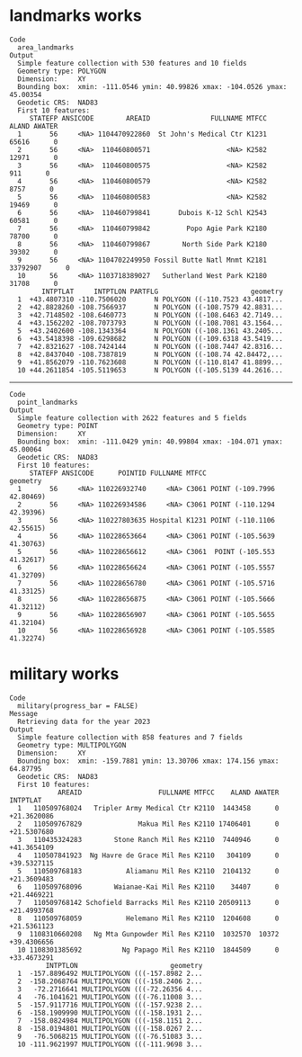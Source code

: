# landmarks works

    Code
      area_landmarks
    Output
      Simple feature collection with 530 features and 10 fields
      Geometry type: POLYGON
      Dimension:     XY
      Bounding box:  xmin: -111.0546 ymin: 40.99826 xmax: -104.0526 ymax: 45.00354
      Geodetic CRS:  NAD83
      First 10 features:
         STATEFP ANSICODE        AREAID               FULLNAME MTFCC    ALAND AWATER
      1       56     <NA> 1104470922860  St John's Medical Ctr K1231    65616      0
      2       56     <NA>  110460800571                   <NA> K2582    12971      0
      3       56     <NA>  110460800575                   <NA> K2582      911      0
      4       56     <NA>  110460800579                   <NA> K2582     8757      0
      5       56     <NA>  110460800583                   <NA> K2582    19469      0
      6       56     <NA>  110460799841       Dubois K-12 Schl K2543    60581      0
      7       56     <NA>  110460799842         Popo Agie Park K2180    78700      0
      8       56     <NA>  110460799867        North Side Park K2180    39302      0
      9       56     <NA> 1104702249950 Fossil Butte Natl Mnmt K2181 33792907      0
      10      56     <NA> 1103718389027   Sutherland West Park K2180    31708      0
            INTPTLAT     INTPTLON PARTFLG                       geometry
      1  +43.4807310 -110.7506020       N POLYGON ((-110.7523 43.4817...
      2  +42.8828260 -108.7566937       N POLYGON ((-108.7579 42.8831...
      3  +42.7148502 -108.6460773       N POLYGON ((-108.6463 42.7149...
      4  +43.1562202 -108.7073793       N POLYGON ((-108.7081 43.1564...
      5  +43.2402600 -108.1343364       N POLYGON ((-108.1361 43.2405...
      6  +43.5418398 -109.6298682       N POLYGON ((-109.6318 43.5419...
      7  +42.8321627 -108.7424144       N POLYGON ((-108.7447 42.8316...
      8  +42.8437040 -108.7387819       N POLYGON ((-108.74 42.84472,...
      9  +41.8562079 -110.7623608       N POLYGON ((-110.8147 41.8899...
      10 +44.2611854 -105.5119653       N POLYGON ((-105.5139 44.2616...

---

    Code
      point_landmarks
    Output
      Simple feature collection with 2622 features and 5 fields
      Geometry type: POINT
      Dimension:     XY
      Bounding box:  xmin: -111.0429 ymin: 40.99804 xmax: -104.071 ymax: 45.00064
      Geodetic CRS:  NAD83
      First 10 features:
         STATEFP ANSICODE      POINTID FULLNAME MTFCC                   geometry
      1       56     <NA> 110226932740     <NA> C3061 POINT (-109.7996 42.80469)
      2       56     <NA> 110226934586     <NA> C3061 POINT (-110.1294 42.39396)
      3       56     <NA> 110227803635 Hospital K1231 POINT (-110.1106 42.55615)
      4       56     <NA> 110228653664     <NA> C3061 POINT (-105.5639 41.30763)
      5       56     <NA> 110228656612     <NA> C3061  POINT (-105.553 41.32617)
      6       56     <NA> 110228656624     <NA> C3061 POINT (-105.5557 41.32709)
      7       56     <NA> 110228656780     <NA> C3061 POINT (-105.5716 41.33125)
      8       56     <NA> 110228656875     <NA> C3061 POINT (-105.5666 41.32112)
      9       56     <NA> 110228656907     <NA> C3061 POINT (-105.5655 41.32104)
      10      56     <NA> 110228656928     <NA> C3061 POINT (-105.5585 41.32274)

# military works

    Code
      military(progress_bar = FALSE)
    Message
      Retrieving data for the year 2023
    Output
      Simple feature collection with 858 features and 7 fields
      Geometry type: MULTIPOLYGON
      Dimension:     XY
      Bounding box:  xmin: -159.7881 ymin: 13.30706 xmax: 174.156 ymax: 64.87795
      Geodetic CRS:  NAD83
      First 10 features:
                AREAID                   FULLNAME MTFCC    ALAND AWATER    INTPTLAT
      1   110509768024   Tripler Army Medical Ctr K2110  1443458      0 +21.3620086
      2   110509767829              Makua Mil Res K2110 17406401      0 +21.5307680
      3   110435324283        Stone Ranch Mil Res K2110  7440946      0 +41.3654109
      4   110507841923  Ng Havre de Grace Mil Res K2110   304109      0 +39.5327115
      5   110509768183           Aliamanu Mil Res K2110  2104132      0 +21.3609483
      6   110509768096        Waianae-Kai Mil Res K2110    34407      0 +21.4469221
      7   110509768142 Schofield Barracks Mil Res K2110 20509113      0 +21.4993768
      8   110509768059           Helemano Mil Res K2110  1204608      0 +21.5361123
      9  1108310660208   Ng Mta Gunpowder Mil Res K2110  1032570  10372 +39.4306656
      10 1108301385692          Ng Papago Mil Res K2110  1844509      0 +33.4673291
             INTPTLON                       geometry
      1  -157.8896492 MULTIPOLYGON (((-157.8982 2...
      2  -158.2068764 MULTIPOLYGON (((-158.2406 2...
      3   -72.2716641 MULTIPOLYGON (((-72.26356 4...
      4   -76.1041621 MULTIPOLYGON (((-76.11008 3...
      5  -157.9117716 MULTIPOLYGON (((-157.9238 2...
      6  -158.1909990 MULTIPOLYGON (((-158.1931 2...
      7  -158.0824984 MULTIPOLYGON (((-158.1151 2...
      8  -158.0194801 MULTIPOLYGON (((-158.0267 2...
      9   -76.5068215 MULTIPOLYGON (((-76.51083 3...
      10 -111.9621997 MULTIPOLYGON (((-111.9698 3...

